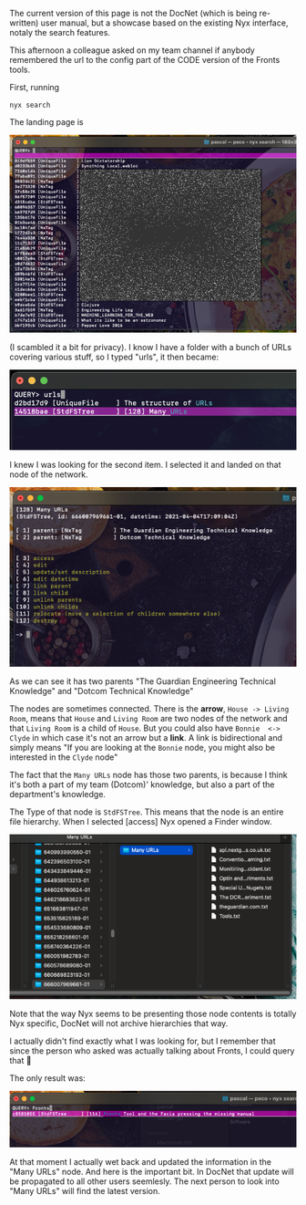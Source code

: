 
The current version of this page is not the DocNet (which is being re-written) user manual, but a showcase based on the existing Nyx interface, notaly the search features.

This afternoon a colleague asked on my team channel if anybody remembered the url to the config part of the CODE version of the Fronts tools. 

First, running 

```
nyx search
```

The landing page is 

![](pictures/1619727272.png)

(I scambled it a bit for privacy). I know I have a folder with a bunch of URLs covering various stuff, so I typed "urls", it then became: 

![](pictures/1619727942.png)

I knew I was looking for the second item. I selected it and landed on that node of the network. 

![](pictures/1619728006.png)

As we can see it has two parents "The Guardian Engineering Technical Knowledge" and "Dotcom Technical Knowledge"

The nodes are sometimes connected. There is the **arrow**, `House -> Living Room`, means that `House` and `Living Room` are two nodes of the network and that `Living Room` is a child of `House`. But you could also have `Bonnie  <-> Clyde` in which case it's not an arrow but a **link**. A link is bidirectional and simply means "If you are looking at the `Bonnie` node, you might also be interested in the `Clyde` node"

The fact that the `Many URLs` node has those two parents, is because I think it's both a part of my team (Dotcom)' knowledge, but also a part of the department's knowledge.

The Type of that node is `StdFSTree`. This means that the node is an entire file hierarchy. When I selected [access] Nyx  opened a Finder window.

![](pictures/1619728323.png)

Note that the way Nyx seems to be presenting those node contents is totally Nyx specific, DocNet will not archive hierarchies that way. 

I actually didn't find exactly what I was looking for, but I remember that since the person who asked was actually talking about Fronts, I could query that 🙂

The only result was:

![](pictures/1619728527.png)

At that moment I actually wet back and updated the information in the "Many URLs" node. And here is the important bit. In DocNet that update will be propagated to all other users seemlesly. The next person to look into "Many URLs" will find the latest version. 
